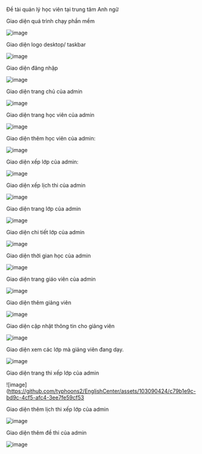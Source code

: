 Đề tài quản lý học viên tại trung tâm Anh ngữ

Giao diện quá trình chạy phần mềm

![image](https://github.com/typhoons2/EnglishCenter/assets/103090424/916a1f35-5439-4efe-bb46-b949d4d90c22)


Giao diện logo desktop/ taskbar

![image](https://github.com/typhoons2/EnglishCenter/assets/103090424/510d293a-b456-4c13-9154-685a514b863c)

Giao diện đăng nhập

![image](https://github.com/typhoons2/EnglishCenter/assets/103090424/b02f8952-9d56-4d8d-9a06-4e314a7b00b2)

Giao diện trang chủ của admin

![image](https://github.com/typhoons2/EnglishCenter/assets/103090424/6f5594b1-22be-4a9f-a120-f98bd761b831)

Giao diện trang học viên của admin

![image](https://github.com/typhoons2/EnglishCenter/assets/103090424/d92782b2-2519-4aa0-808d-c3697c955a82)

Giao diện thêm học viên của admin:

![image](https://github.com/typhoons2/EnglishCenter/assets/103090424/e5d1ae36-6d24-4423-9973-163a260cbd77)

Giao diện xếp lớp của admin:

![image](https://github.com/typhoons2/EnglishCenter/assets/103090424/d5dfdbf3-273d-49fb-98f9-82df4959183c)

Giao diện xếp lịch thi của admin

![image](https://github.com/typhoons2/EnglishCenter/assets/103090424/c0079371-2c8a-4114-b71b-bf1508771cae)

Giao diện trang lớp của admin

![image](https://github.com/typhoons2/EnglishCenter/assets/103090424/ba7388ad-f930-41d5-a4e5-e45e6cab01c2)

Giao diện chi tiết lớp của admin

![image](https://github.com/typhoons2/EnglishCenter/assets/103090424/5366fed6-ed18-4b8f-b975-06dd0058ca17)

Giao diện thời gian học của admin

![image](https://github.com/typhoons2/EnglishCenter/assets/103090424/a26a0e31-1455-4f29-b9ec-329d00498959)

Giao diện trang giáo viên của admin

![image](https://github.com/typhoons2/EnglishCenter/assets/103090424/63a0af54-6db6-451b-93e8-7c69729c766d)

Giao diện thêm giảng viên

![image](https://github.com/typhoons2/EnglishCenter/assets/103090424/571602bf-72b8-461f-8753-79850338be9d)

Giao diện cập nhật thông tin cho giảng viên

![image](https://github.com/typhoons2/EnglishCenter/assets/103090424/1d72939d-95e8-452a-8e44-5ca326fbaf96)

Giao diện xem các lớp mà giảng viên đang dạy.

![image](https://github.com/typhoons2/EnglishCenter/assets/103090424/d4226374-f3eb-42ae-8292-b4f41bcf1189)


Giao diện trang thi xếp lớp của admin

![image](https://github.com/typhoons2/EnglishCenter/assets/103090424/c79b1e9c-bd9c-4cf5-afc4-3ee7fe59cf53

Giao diện thêm lịch thi xếp lớp của admin

![image](https://github.com/typhoons2/EnglishCenter/assets/103090424/3ed2e19b-1f4b-4646-8f9a-99eff04e2617)

Giao diện thêm đề thi của admin

![image](https://github.com/typhoons2/EnglishCenter/assets/103090424/fdd7915a-4e73-4279-bd5c-ed7c7400acff)

